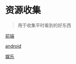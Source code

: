 # 资源收集

> 用于收集平时看到的好东西

[前端](front-end/README.md)

[android](android/README.md)

[娱乐](entertainment/README.md)

